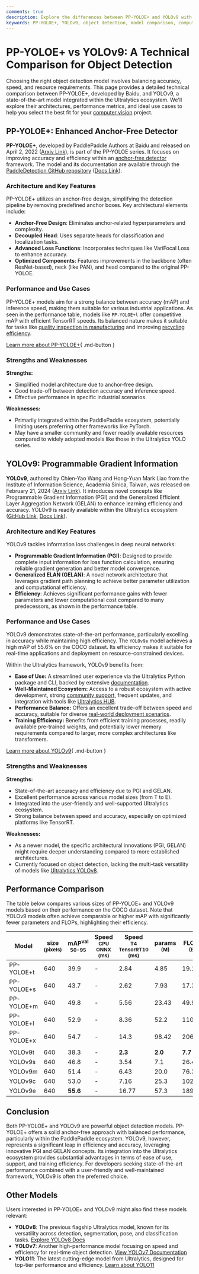 ```yaml
---
comments: true
description: Explore the differences between PP-YOLOE+ and YOLOv9 with detailed architecture, performance benchmarks, and use case analysis for object detection.
keywords: PP-YOLOE+, YOLOv9, object detection, model comparison, computer vision, anchor-free detector, programmable gradient information, AI models, benchmarking
---
```


# PP-YOLOE+ vs YOLOv9: A Technical Comparison for Object Detection

Choosing the right object detection model involves balancing accuracy, speed, and resource requirements. This page provides a detailed technical comparison between PP-YOLOE+, developed by Baidu, and YOLOv9, a state-of-the-art model integrated within the Ultralytics ecosystem. We'll explore their architectures, performance metrics, and ideal use cases to help you select the best fit for your [computer vision](https://www.ultralytics.com/glossary/computer-vision-cv) project.

<script async src="https://cdn.jsdelivr.net/npm/chart.js"></script>
<script defer src="../../javascript/benchmark.js"></script>

<canvas id="modelComparisonChart" width="1024" height="400" active-models='["PP-YOLOE+", "YOLOv9"]'></canvas>

## PP-YOLOE+: Enhanced Anchor-Free Detector

**PP-YOLOE+**, developed by PaddlePaddle Authors at Baidu and released on April 2, 2022 ([Arxiv Link](https://arxiv.org/abs/2203.16250)), is part of the PP-YOLOE series. It focuses on improving accuracy and efficiency within an [anchor-free detector](https://www.ultralytics.com/glossary/anchor-free-detectors) framework. The model and its documentation are available through the [PaddleDetection GitHub repository](https://github.com/PaddlePaddle/PaddleDetection/) ([Docs Link](https://github.com/PaddlePaddle/PaddleDetection/blob/release/2.8.1/configs/ppyoloe/README.md)).

### Architecture and Key Features

PP-YOLOE+ utilizes an anchor-free design, simplifying the detection pipeline by removing predefined anchor boxes. Key architectural elements include:

- **Anchor-Free Design**: Eliminates anchor-related hyperparameters and complexity.
- **Decoupled Head**: Uses separate heads for classification and localization tasks.
- **Advanced Loss Functions**: Incorporates techniques like VariFocal Loss to enhance accuracy.
- **Optimized Components**: Features improvements in the backbone (often ResNet-based), neck (like PAN), and head compared to the original PP-YOLOE.

### Performance and Use Cases

PP-YOLOE+ models aim for a strong balance between accuracy (mAP) and inference speed, making them suitable for various industrial applications. As seen in the performance table, models like `PP-YOLOE+l` offer competitive mAP with efficient TensorRT speeds. Its balanced nature makes it suitable for tasks like [quality inspection in manufacturing](https://www.ultralytics.com/solutions/ai-in-manufacturing) and improving [recycling efficiency](https://www.ultralytics.com/blog/recycling-efficiency-the-power-of-vision-ai-in-automated-sorting).

[Learn more about PP-YOLOE+](https://github.com/PaddlePaddle/PaddleDetection/blob/release/2.8.1/configs/ppyoloe/README.md){ .md-button }

### Strengths and Weaknesses

**Strengths:**

- Simplified model architecture due to anchor-free design.
- Good trade-off between detection accuracy and inference speed.
- Effective performance in specific industrial scenarios.

**Weaknesses:**

- Primarily integrated within the PaddlePaddle ecosystem, potentially limiting users preferring other frameworks like PyTorch.
- May have a smaller community and fewer readily available resources compared to widely adopted models like those in the Ultralytics YOLO series.

## YOLOv9: Programmable Gradient Information

**YOLOv9**, authored by Chien-Yao Wang and Hong-Yuan Mark Liao from the Institute of Information Science, Academia Sinica, Taiwan, was released on February 21, 2024 ([Arxiv Link](https://arxiv.org/abs/2402.13616)). It introduces novel concepts like Programmable Gradient Information (PGI) and the Generalized Efficient Layer Aggregation Network (GELAN) to enhance learning efficiency and accuracy. YOLOv9 is readily available within the Ultralytics ecosystem ([GitHub Link](https://github.com/WongKinYiu/yolov9), [Docs Link](https://docs.ultralytics.com/models/yolov9/)).

### Architecture and Key Features

YOLOv9 tackles information loss challenges in deep neural networks:

- **Programmable Gradient Information (PGI)**: Designed to provide complete input information for loss function calculation, ensuring reliable gradient generation and better model convergence.
- **Generalized ELAN (GELAN)**: A novel network architecture that leverages gradient path planning to achieve better parameter utilization and computational efficiency.
- **Efficiency**: Achieves significant performance gains with fewer parameters and lower computational cost compared to many predecessors, as shown in the performance table.

### Performance and Use Cases

YOLOv9 demonstrates state-of-the-art performance, particularly excelling in accuracy while maintaining high efficiency. The `YOLOv9e` model achieves a high mAP of 55.6% on the COCO dataset. Its efficiency makes it suitable for real-time applications and deployment on resource-constrained devices.

Within the Ultralytics framework, YOLOv9 benefits from:

- **Ease of Use:** A streamlined user experience via the Ultralytics Python package and CLI, backed by extensive [documentation](https://docs.ultralytics.com/).
- **Well-Maintained Ecosystem:** Access to a robust ecosystem with active development, strong [community support](https://github.com/ultralytics/ultralytics/discussions), frequent updates, and integration with tools like [Ultralytics HUB](https://docs.ultralytics.com/hub/).
- **Performance Balance:** Offers an excellent trade-off between speed and accuracy, suitable for diverse [real-world deployment scenarios](https://docs.ultralytics.com/guides/model-deployment-options/).
- **Training Efficiency:** Benefits from efficient training processes, readily available pre-trained weights, and potentially lower memory requirements compared to larger, more complex architectures like transformers.

[Learn more about YOLOv9](https://docs.ultralytics.com/models/yolov9/){ .md-button }

### Strengths and Weaknesses

**Strengths:**

- State-of-the-art accuracy and efficiency due to PGI and GELAN.
- Excellent performance across various model sizes (from T to E).
- Integrated into the user-friendly and well-supported Ultralytics ecosystem.
- Strong balance between speed and accuracy, especially on optimized platforms like TensorRT.

**Weaknesses:**

- As a newer model, the specific architectural innovations (PGI, GELAN) might require deeper understanding compared to more established architectures.
- Currently focused on object detection, lacking the multi-task versatility of models like [Ultralytics YOLOv8](https://docs.ultralytics.com/models/yolov8/).

## Performance Comparison

The table below compares various sizes of PP-YOLOE+ and YOLOv9 models based on their performance on the COCO dataset. Note that YOLOv9 models often achieve comparable or higher mAP with significantly fewer parameters and FLOPs, highlighting their efficiency.

| Model      | size<br><sup>(pixels) | mAP<sup>val<br>50-95 | Speed<br><sup>CPU ONNX<br>(ms) | Speed<br><sup>T4 TensorRT10<br>(ms) | params<br><sup>(M) | FLOPs<br><sup>(B) |
| ---------- | --------------------- | -------------------- | ------------------------------ | ----------------------------------- | ------------------ | ----------------- |
| PP-YOLOE+t | 640                   | 39.9                 | -                              | 2.84                                | 4.85               | 19.15             |
| PP-YOLOE+s | 640                   | 43.7                 | -                              | 2.62                                | 7.93               | 17.36             |
| PP-YOLOE+m | 640                   | 49.8                 | -                              | 5.56                                | 23.43              | 49.91             |
| PP-YOLOE+l | 640                   | 52.9                 | -                              | 8.36                                | 52.2               | 110.07            |
| PP-YOLOE+x | 640                   | 54.7                 | -                              | 14.3                                | 98.42              | 206.59            |
|            |                       |                      |                                |                                     |                    |                   |
| YOLOv9t    | 640                   | 38.3                 | -                              | **2.3**                             | **2.0**            | **7.7**           |
| YOLOv9s    | 640                   | 46.8                 | -                              | 3.54                                | 7.1                | 26.4              |
| YOLOv9m    | 640                   | 51.4                 | -                              | 6.43                                | 20.0               | 76.3              |
| YOLOv9c    | 640                   | 53.0                 | -                              | 7.16                                | 25.3               | 102.1             |
| YOLOv9e    | 640                   | **55.6**             | -                              | 16.77                               | 57.3               | 189.0             |

## Conclusion

Both PP-YOLOE+ and YOLOv9 are powerful object detection models. PP-YOLOE+ offers a solid anchor-free approach with balanced performance, particularly within the PaddlePaddle ecosystem. YOLOv9, however, represents a significant leap in efficiency and accuracy, leveraging innovative PGI and GELAN concepts. Its integration into the Ultralytics ecosystem provides substantial advantages in terms of ease of use, support, and training efficiency. For developers seeking state-of-the-art performance combined with a user-friendly and well-maintained framework, YOLOv9 is often the preferred choice.

## Other Models

Users interested in PP-YOLOE+ and YOLOv9 might also find these models relevant:

- **YOLOv8**: The previous flagship Ultralytics model, known for its versatility across detection, segmentation, pose, and classification tasks. [Explore YOLOv8 Docs](https://docs.ultralytics.com/models/yolov8/)
- **YOLOv7**: Another high-performance model focusing on speed and efficiency for real-time object detection. [View YOLOv7 Documentation](https://docs.ultralytics.com/models/yolov7/)
- **YOLO11**: The latest cutting-edge model from Ultralytics, designed for top-tier performance and efficiency. [Learn about YOLO11](https://docs.ultralytics.com/models/yolo11/)
